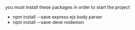 you must install these packages in order to start the project
- npm install --save express ejs body parser
- npm install --save-deve nodemon